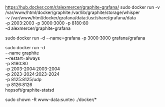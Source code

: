 https://hub.docker.com/r/alexmercer/graphite-grafana/
sudo docker run -v /var/www/html/docker/graphite:/var/lib/graphite/storage/whisper \
           -v /var/www/html/docker/grafana/data:/usr/share/grafana/data \
           -p 2003:2003 -p 3000:3000 -p 8180:80\
           -d alexmercer/graphite-grafana

sudo docker run -d --name=grafana -p 3000:3000 grafana/grafana

sudo docker run -d\
 --name graphite\
 --restart=always\
 -p 8180:80\
 -p 2003-2004:2003-2004\
 -p 2023-2024:2023-2024\
 -p 8125:8125/udp\
 -p 8126:8126\
 hopsoft/graphite-statsd

 sudo chown -R www-data:suntec ./docker/*
